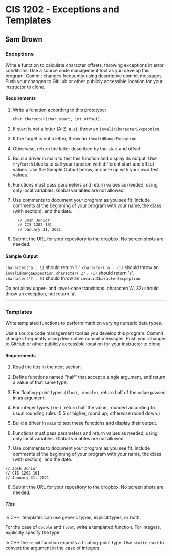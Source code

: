 # CIS 1202 - Exceptions and Templates
## Sam Brown

### Exceptions

Write a function to calculate character offsets, throwing exceptions in error conditions.
Use a source code management tool as you develop this program.  Commit changes frequently using descriptive commit messages.  Push your changes to GitHub or other publicly accessible location for your instructor to clone.

#### Requirements
   1. Write a function according to this prototype:

      ``char character(char start, int offset);``
   
   2. If start is not a letter (A-Z, a-z), throw an `invalidCharacterExcpeption`.

   3. If the target is not a letter, throw an `invalidRangeException`.

   4. Otherwise, return the letter described by the start and offset.

   5. Build a driver in main to test this function and display its output.  Use `try`/`catch` blocks to call your function with different start and offset values.  Use the Sample Output below, or come up with your own test values.

   6. Functions must pass parameters and return values as needed, using only local variables.  Global variables are not allowed.

   7. Use comments to document your program as you see fit.  Include comments at the beginning of your program with your name, the class (with section), and the date.
        
    		// Josh Junior
    		// CIS 1202 101
    		// January 31, 2021
        
   8. Submit the URL for your repository to the dropbox.  No screen shots are needed.
    
#### Sample Output
   `character('a', 1)` should return '`b`'.
   `character('a', -1)` should throw an `invalidRangeExpection`.
   `character('Z', -1)` should return '`Y`'.
   `character('?', 5)` should throw an `invalidCharacterExcpeption`.
  
  Do not allow upper- and lower-case transitions.  character('A', 32) should throw an exception, not return 'a'.

---

### Templates

Write templated functions to perform math on varying numeric data types.

Use a source code management tool as you develop this program.  Commit changes frequently using descriptive commit messages.  Push your changes to GitHub or other publicly accessible location for your instructor to clone.

#### Requirements

  1. Read the tips in the next section.

  2. Define functions named "half" that accept a single argument, and return a value of that same type.
  
  3. For floating-point types `(float, double)`, return half of the value passed in as argument.

  4. For integer types `(int)`, return half the value, rounded according to usual rounding rules (0.5 or higher, round up; otherwise round down.)

  5. Build a driver in `main` to test these functions and display their output.

  6. Functions must pass parameters and return values as needed, using only local variables.  Global variables are not allowed.

  7. Use comments to document your program as you see fit.  Include comments at the beginning of your program with your name, the class (with section), and the date.
    
    // Josh Junior
    // CIS 1202 101
    // January 31, 2021
    
  8. Submit the URL for your repository to the dropbox.  No screen shots are needed.

##### Tips

In C++, templates can use generic types, explicit types, or both.

For the case of `double` and `float`, write a templated function.  For integers, explicitly specify the type.

In C++ the `round` function expects a floating-point type.  Use `static_cast` to convert the argument in the case of integers.
